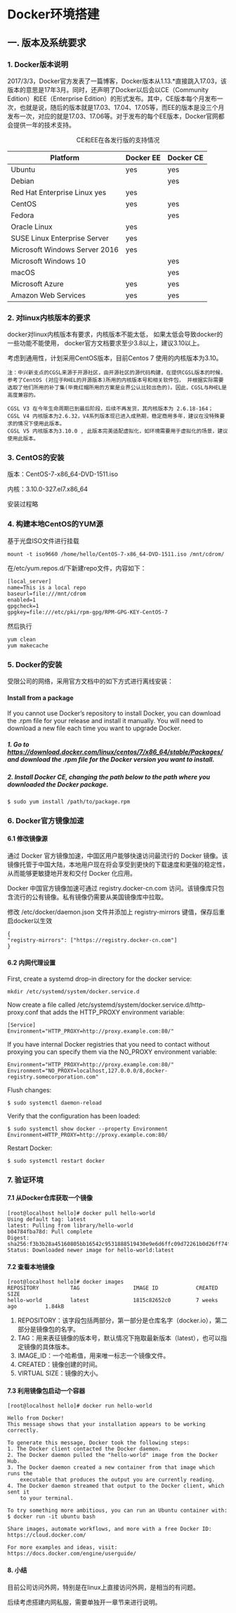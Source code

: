 # Docker环境搭建

## 一. 版本及系统要求

### 1. Docker版本说明

2017/3/3，Docker官方发表了一篇博客，Docker版本从1.13.*直接跳入17.03，该版本的意思是17年3月。同时，还声明了Docker以后会以CE（Community Edition）和EE（Enterprise Edition）的形式发布。其中，CE版本每个月发布一次，也就是说，随后的版本就是17.03、17.04、17.05等，而EE的版本是没三个月发布一次，对应的就是17.03、17.06等。对于发布的每个EE版本，Docker官网都会提供一年的技术支持。

<center>CE和EE在各发行版的支持情况

Platform| Docker EE | Docker CE
---------|----------|---------
Ubuntu | yes | yes
Debian |  | yes
Red Hat Enterprise Linux yes | 	yes | 
CentOS | yes | yes
Fedora | | yes
Oracle Linux | yes |
SUSE Linux Enterprise Server | yes |
Microsoft Windows Server 2016 | yes |
Microsoft Windows 10 | | yes
macOS | | yes
Microsoft Azure | yes | yes
Amazon Web Services | yes | yes
</center>


### 2. 对linux内核版本的要求

docker对linux内核版本有要求，内核版本不能太低， 如果太低会导致docker的一些功能不能使用， docker官方文档要求至少3.8以上，建议3.10以上。

考虑到通用性，计划采用CentOS版本，目前Centos 7 使用的内核版本为3.10。

    注：中兴新支点的CGSL来源于开源社区，由开源社区的源代码构建，在提供CGSL版本的时候，参考了CentOS (对应于RHEL的开源版本)所用的内核版本号和相关软件包， 并根据实际需要选取了他们所用的补丁集(毕竟红帽所用的方案是业界公认比较出色的)。因此，CGSL与RHEL是高度兼容的。
    
    CGSL V3 在今年生命周期已到最后阶段，后续不再发货，其内核版本为 2.6.18-164；
    CGSL V4 内核版本为2.6.32，V4系列版本现已进入成熟期，稳定商用多年，建议在没特殊要求的情况下使用此版本。
    CGSL V5 内核版本为3.10.0 , 此版本完美适配虚拟化，如环境需要用于虚拟化的场景，建议使用此版本。

### 3. CentOS的安装

版本：CentOS-7-x86_64-DVD-1511.iso

内核：3.10.0-327.el7.x86_64

安装过程略


### 4. 构建本地CentOS的YUM源

基于光盘ISO文件进行挂载
    
    mount -t iso9660 /home/hello/CentOS-7-x86_64-DVD-1511.iso /mnt/cdrom/

 在/etc/yum.repos.d/下新建repo文件，内容如下：

    [local_server]
    name=This is a local repo
    baseurl=file:///mnt/cdrom
    enabled=1
    gpgcheck=1
    gpgkey=file:///etc/pki/rpm-gpg/RPM-GPG-KEY-CentOS-7

然后执行

    yum clean
    yum makecache


### 5. Docker的安装

受限公司的网络，采用官方文档中的如下方式进行离线安装：

#### Install from a package
If you cannot use Docker’s repository to install Docker, you can download the .rpm file for your release and install it manually. You will need to download a new file each time you want to upgrade Docker.

##### 1. Go to https://download.docker.com/linux/centos/7/x86_64/stable/Packages/ and download the .rpm file for the Docker version you want to install.

##### 2. Install Docker CE, changing the path below to the path where you downloaded the Docker package.

    $ sudo yum install /path/to/package.rpm

### 6. Docker官方镜像加速

#### 6.1 修改镜像源

通过 Docker 官方镜像加速，中国区用户能够快速访问最流行的 Docker 镜像。该镜像托管于中国大陆，本地用户现在将会享受到更快的下载速度和更强的稳定性，从而能够更敏捷地开发和交付 Docker 化应用。

Docker 中国官方镜像加速可通过 registry.docker-cn.com 访问。该镜像库只包含流行的公有镜像。私有镜像仍需要从美国镜像库中拉取。

修改 /etc/docker/daemon.json 文件并添加上 registry-mirrors 键值，保存后重启docker以生效

    {
    "registry-mirrors": ["https://registry.docker-cn.com"]
    }

#### 6.2 内网代理设置

First, create a systemd drop-in directory for the docker service:

    mkdir /etc/systemd/system/docker.service.d

Now create a file called /etc/systemd/system/docker.service.d/http-proxy.conf that adds the HTTP_PROXY environment variable:

    [Service]
    Environment="HTTP_PROXY=http://proxy.example.com:80/"

If you have internal Docker registries that you need to contact without proxying you can specify them via the NO_PROXY environment variable:

    Environment="HTTP_PROXY=http://proxy.example.com:80/"
    Environment="NO_PROXY=localhost,127.0.0.0/8,docker-registry.somecorporation.com"

Flush changes:

    $ sudo systemctl daemon-reload

Verify that the configuration has been loaded:

    $ sudo systemctl show docker --property Environment
    Environment=HTTP_PROXY=http://proxy.example.com:80/

Restart Docker:

    $ sudo systemctl restart docker

### 7. 验证环境

#### 7.1 从Docker仓库获取一个镜像
    [root@localhost hello]# docker pull hello-world
    Using default tag: latest
    latest: Pulling from library/hello-world
    b04784fba78d: Pull complete 
    Digest: sha256:f3b3b28a45160805bb16542c9531888519430e9e6d6ffc09d72261b0d26ff74f
    Status: Downloaded newer image for hello-world:latest


#### 7.2 查看本地镜像
    [root@localhost hello]# docker images
    REPOSITORY          TAG                 IMAGE ID            CREATED             SIZE
    hello-world         latest              1815c82652c0        7 weeks ago         1.84kB

1. REPOSITORY：该字段包括两部分，第一部分是仓库名字（docker.io），第二部分是镜像包的名字。
2. TAG：用来表征镜像的版本号，默认情况下拖取最新版本（latest），也可以指定镜像的具体版本。
3. IMAGE_ID：一个哈希值，用来唯一标志一个镜像文件。
4. CREATED：镜像创建的时间。
5. VIRTUAL SIZE：镜像的大小。

#### 7.3 利用镜像包启动一个容器

    [root@localhost hello]# docker run hello-world

    Hello from Docker!
    This message shows that your installation appears to be working correctly.

    To generate this message, Docker took the following steps:
    1. The Docker client contacted the Docker daemon.
    2. The Docker daemon pulled the "hello-world" image from the Docker Hub.
    3. The Docker daemon created a new container from that image which runs the
        executable that produces the output you are currently reading.
    4. The Docker daemon streamed that output to the Docker client, which sent it
        to your terminal.

    To try something more ambitious, you can run an Ubuntu container with:
    $ docker run -it ubuntu bash

    Share images, automate workflows, and more with a free Docker ID:
    https://cloud.docker.com/

    For more examples and ideas, visit:
    https://docs.docker.com/engine/userguide/

#### 8. 小结

目前公司访问外网，特别是在linux上直接访问外网，是相当的有问题。

后续考虑搭建内网私服，需要单独开一章节来进行说明。